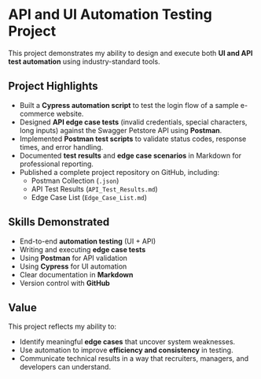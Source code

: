 # API and UI Automation Testing Project

This project demonstrates my ability to design and execute both **UI and API test automation** using industry-standard tools.

## Project Highlights
- Built a **Cypress automation script** to test the login flow of a sample e-commerce website.
- Designed **API edge case tests** (invalid credentials, special characters, long inputs) against the Swagger Petstore API using **Postman**.
- Implemented **Postman test scripts** to validate status codes, response times, and error handling.
- Documented **test results** and **edge case scenarios** in Markdown for professional reporting.
- Published a complete project repository on GitHub, including:
  -  Postman Collection (`.json`)
  -  API Test Results (`API_Test_Results.md`)
  -  Edge Case List (`Edge_Case_List.md`)

##  Skills Demonstrated
- End-to-end **automation testing** (UI + API)
- Writing and executing **edge case tests**
- Using **Postman** for API validation
- Using **Cypress** for UI automation
- Clear documentation in **Markdown**
- Version control with **GitHub**

## Value
This project reflects my ability to:
- Identify meaningful **edge cases** that uncover system weaknesses.
- Use automation to improve **efficiency and consistency** in testing.
- Communicate technical results in a way that recruiters, managers, and developers can understand.

